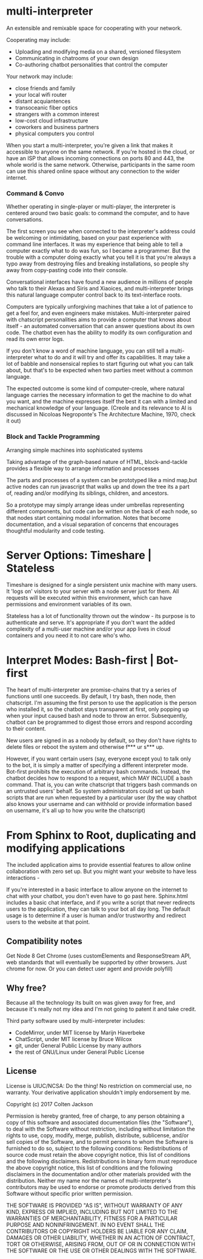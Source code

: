 # multi-interpreter
An extensible and remixable space for cooperating with your network.

Cooperating may include:
- Uploading and modifying media on a shared, versioned filesystem
- Communicating in chatrooms of your own design
- Co-authoring chatbot personalities that control the computer

Your network may include:
- close friends and family
- your local wifi router
- distant acquiantences 
- transoceanic fiber optics
- strangers with a common interest
- low-cost cloud infrastructure
- coworkers and business partners
- physical computers you control

When you start a multi-interpreter, you're given a link that makes it accessible to anyone on the same network. If you're hosted in the cloud, or have an ISP that allows incoming connections on ports 80 and 443, the whole world is the same network. Otherwise, participants in the same room can use this shared online space without any connection to the wider internet.

### Command & Convo
Whether operating in single-player or multi-player, the interpreter is centered around two basic goals: to command the computer, and to have conversations.

The first screen you see when connected to the interpreter's address could be welcoming or intimidating, based on your past experience with command line interfaces. It was my experience that being able to tell a computer exactly what to do was fun, so I became a programmer. But the trouble with a computer doing exactly what you tell it is that you're always a typo away from destroying files and breaking installations, so people shy away from copy-pasting code into their console.

Conversational interfaces have found a new audience in millions of people who talk to their Alexas and Siris and Xiaoices, and multi-interpreter brings this natural language computer control back to its text-interface roots.

Computers are typically unforgiving machines that take a lot of patience to get a feel for, and even engineers make mistakes. Multi-interpreter paired with chatscript personalities aims to provide a computer that knows about itself - an automated conversation that can answer questions about its own code. The chatbot even has the ability to modify its own configuration and read its own error logs.

If you don't know a word of machine language, you can still tell a multi-interpreter what to do and it will try and offer its capabilities. It may take a lot of babble and nonsensical replies to start figuring out what you can talk about, but that's to be expected when two parties meet without a common language.

The expected outcome is some kind of computer-creole, where natural language carries the necessary information to get the machine to do what you want, and the machine expresses itself the best it can with a limited and mechanical knowledge of your language. (Creole and its relevance to AI is discussed in Nicoloas Negroponte's The Architecture Machine, 1970, check it out)


### Block and Tackle Programming
Arranging simple machines into sophisticated systems

Taking advantage of the graph-based nature of HTML, block-and-tackle provides a flexible way to arrange information and processes

The parts and processes of a system can be prototyped like a mind map,but active nodes can run javascript that walks up and down the tree its a part of, reading and/or modifying its siblings, children, and ancestors. 

So a prototype may simply arrange ideas under umbrellas representing different components, but code can be written on the back of each node, so that nodes start containing modal information. Notes that become documentation, and a visual separation of concerns that encourages thoughtful modularity and code testing.

# Server Options: Timeshare | Stateless

Timeshare is designed for a single persistent unix machine with many users. It 'logs on' visitors to your server with a node server just for them. All requests will be executed within this environment, which can have permissions and environment variables of its own.

Stateless has a lot of functionality thrown out the window - its purpose is to authenticate and serve. It's appropriate if you don't want the added complexity of a multi-user machine and/or your app lives in cloud containers and you need it to not care who's who.

# Interpret Modes: Bash-first | Bot-first

The heart of multi-interpreter are promise-chains that try a series of functions until one succeeds. By default, I try bash, then node, then chatscript. I'm assuming the first person to use the application is the person who installed it, so the chatbot stays transparent at first, only popping up when your input caused bash and node to throw an error. Subsequently, chatbot can be programmed to digest those errors and respond according to their content. 

New users are signed in as a nobody by default, so they don't have rights to delete files or reboot the system and otherwise f*** ur s*** up.

However, if you want certain users (say, everyone except you) to talk only to the bot, it is simply a matter of specifying a different interpreter mode.
Bot-first prohibits the execution of arbitrary bash commands. Instead, the chatbot decides how to respond to a request, which MAY INCLUDE a bash command. That is, you can write chatscript that triggers bash commands on an untrusted users' behalf. So system administrators could set up bash scripts that are run when requested by a particular user (by the way chatbot also knows your username and can withhold or provide information based on username, it's all up to how you write the chatscript)


# From Sphinx to Root, duplicating and modifying applications

The included application aims to provide essential features to allow online collaboration with zero set up. But you might want your website to have less interactions - 

If you're interested in a basic interface to allow anyone on the internet to chat with your chatbot, you don't even have to go past here. Sphinx.html includes a basic chat interface, and if you write a script that never redirects users to the application, they can talk to your bot all day long. The default usage is to determine if a user is human and/or trustworthy and redirect users to the website at that point.

## Compatibility notes
Get Node 8
Get Chrome (uses customElements and ResponseStream API, web standards that will eventually be supported by other browsers. Just chrome for now. Or you can detect user agent and provide polyfill)

## Why free?

Because all the technology its built on was given away for free, and because it's really not my idea and I'm not going to patent it and take credit.

Third party software used by multi-interpreter includes:
- CodeMirror, under MIT license by Marijn Haverbeke
- ChatScript, under MIT license by Bruce Wilcox
- git, under General Public License by many authors
- the rest of GNU/Linux under General Public License

## License
License is UIUC/NCSA: Do the thing! No restriction on commercial use, no warranty. Your derivative application shouldn't imply endorsement by me.

Copyright (c) 2017 Colten Jackson

Permission is hereby granted, free of charge, to any person obtaining a copy of this software and associated documentation files (the "Software"), to deal with the Software without restriction, including without limitation the rights to use, copy, modify, merge, publish, distribute, sublicense, and/or sell copies of the Software, and to permit persons to whom the Software is furnished to do so, subject to the following conditions:
Redistributions of source code must retain the above copyright notice, this list of conditions and the following disclaimers.
Redistributions in binary form must reproduce the above copyright notice, this list of conditions and the following disclaimers in the documentation and/or other materials provided with the distribution.
Neither my name nor the names of multi-interpreter's contributors may be used to endorse or promote products derived from this Software without specific prior written permission.

THE SOFTWARE IS PROVIDED "AS IS", WITHOUT WARRANTY OF ANY KIND, EXPRESS OR IMPLIED, INCLUDING BUT NOT LIMITED TO THE WARRANTIES OF MERCHANTABILITY, FITNESS FOR A PARTICULAR PURPOSE AND NONINFRINGEMENT. IN NO EVENT SHALL THE CONTRIBUTORS OR COPYRIGHT HOLDERS BE LIABLE FOR ANY CLAIM, DAMAGES OR OTHER LIABILITY, WHETHER IN AN ACTION OF CONTRACT, TORT OR OTHERWISE, ARISING FROM, OUT OF OR IN CONNECTION WITH THE SOFTWARE OR THE USE OR OTHER DEALINGS WITH THE SOFTWARE.
